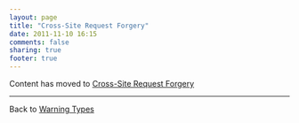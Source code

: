 ```yaml
---
layout: page
title: "Cross-Site Request Forgery"
date: 2011-11-10 16:15
comments: false
sharing: true
footer: true
---
```


<script>
window.location.replace("http://brakemanscanner.org/docs/warning_types/cross-site_request_forgery/");
</script>

Content has moved to [Cross-Site Request Forgery](/docs/warning_types/cross-site_request_forgery/)

---
Back to [Warning Types](/docs/warning_types)

